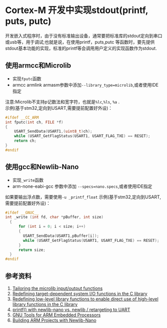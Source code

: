 # Cortex-M 开发中实现stdout(printf, puts, putc)

开发嵌入式程序时，由于没有标准输出设备，通常要把标准库的stdout定向到串口或usb等，用于调试;也就是说，在使用printf，puts,putc
等函数时，要先提供stdout基本功能的实现，标准的printf等会调用用户定义的实现函数作为stdout.

## 使用armcc和Microlib

* 实现`fputc`函数
* armcc armlink armasm参数中添加`--library_type=microlib`,或者使用IDE指定

注意:Microlib不支持p记数法和宽字符，也就是`%lc`,`%ls`, `%a` .  
示例(基于stm32,定向到USART,需要提前配置好外设)：

``` c
#ifdef __CC_ARM
int fputc(int ch, FILE *f)
{
    USART_SendData(USART1,(uint8_t)ch);
    while (USART_GetFlagStatus(USART1, USART_FLAG_TXE) == RESET);
    return ch;
}
#endif
```

## 使用gcc和Newlib-Nano

* 实现`_write`函数
* arm-none-eabi-gcc 参数中添加 `--specs=nano.specs`,或者使用IDE指定

如果要输出浮点数，需要使用`-u _printf_float`
示例(基于stm32,定向到USART,需要提前配置好外设)：

``` c
#ifdef __GNUC__
int _write (int fd, char *pBuffer, int size)
  {
      for (int i = 0; i < size; i++)
      {
        USART_SendData(USART1,pBuffer[i]);
        while (USART_GetFlagStatus(USART1, USART_FLAG_TXE) == RESET);
      }
      return size;
  }
#endif
```

## 参考资料

1. [Tailoring the microlib input/output functions](http://www.keil.com/support/man/docs/armlib/armlib_chr1358938940288.htm)
1. [Redefining target-dependent system I/O functions in the C library](http://www.keil.com/support/man/docs/armlib/armlib_chr1358938932518.htm)
1. [Redefining low-level library functions to enable direct use of high-level library functions in the C library](http://www.keil.com/support/man/docs/armlib/armlib_chr1358938931411.htm)
1. [printf() with newlib-nano vs. newlib / retargeting to UART](http://china.cypress.com/forum/psoc-5-known-problems-and-solutions/printf-newlib-nano-vs-newlib-retargeting-uart)
1. [GNU Tools for ARM Embedded Processors](https://launchpadlibrarian.net/287100883/readme.txt)
1. [Building ARM Projects with Newlib-Nano](http://visualgdb.com/tutorials/arm/newlib-nano/)